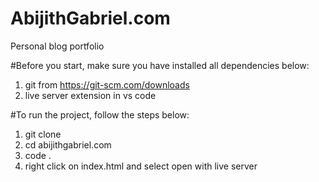 # AbijithGabriel.com
Personal blog portfolio 


#Before you start, make sure you have installed all dependencies below:
1.  git from https://git-scm.com/downloads
2.  live server extension in vs code

#To run the project, follow the steps below:
1. git clone
2. cd abijithgabriel.com
3. code .
4. right click on index.html and select open with live server

